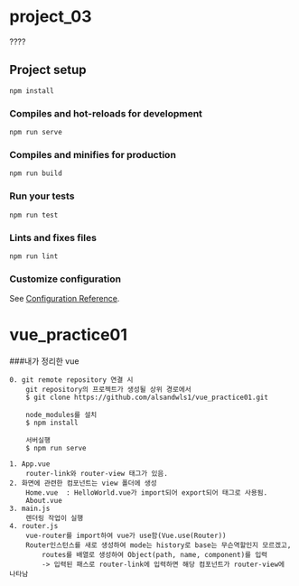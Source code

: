 # project_03
????
## Project setup
```
npm install
```

### Compiles and hot-reloads for development
```
npm run serve
```

### Compiles and minifies for production
```
npm run build
```

### Run your tests
```
npm run test
```

### Lints and fixes files
```
npm run lint
```

### Customize configuration
See [Configuration Reference](https://cli.vuejs.org/config/).
# vue_practice01

###내가 정리한 vue
```
0. git remote repository 연결 시
    git repository의 프로젝트가 생성될 상위 경로에서
    $ git clone https://github.com/alsandwls1/vue_practice01.git
    
    node_modules를 설치
    $ npm install

    서버실행
    $ npm run serve

1. App.vue 
    router-link와 router-view 태그가 있음.
2. 화면에 관련한 컴포넌트는 view 폴더에 생성
    Home.vue  : HelloWorld.vue가 import되어 export되어 태그로 사용됨.
    About.vue 
3. main.js 
    렌더링 작업이 실행
4. router.js
    vue-router를 import하여 vue가 use함(Vue.use(Router))
    Router인스턴스를 새로 생성하여 mode는 history로 base는 무슨역할인지 모르겠고,
        routes를 배열로 생성하여 Object(path, name, component)를 입력
        -> 입력된 패스로 router-link에 입력하면 해당 컴포넌트가 router-view에 나타남
```
